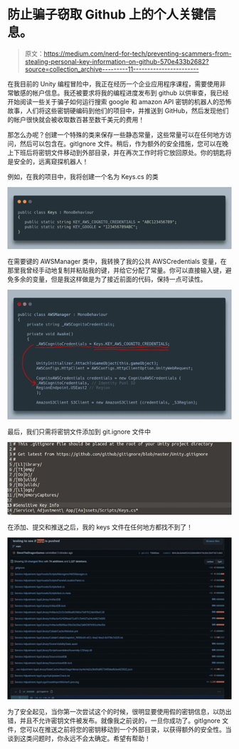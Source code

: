 # 防止骗子窃取 Github 上的个人关键信息。

> 原文：<https://medium.com/nerd-for-tech/preventing-scammers-from-stealing-personal-key-information-on-github-570e433b2682?source=collection_archive---------11----------------------->

在我目前的 Unity 编程冒险中，我正在经历一个企业应用程序课程，需要使用非常敏感的帐户信息。我还被要求将我的编程进度发布到 github 以供审查，我已经开始阅读一些关于骗子如何运行搜索 google 和 amazon API 密钥的机器人的恐怖故事，人们将这些密钥硬编码到他们的项目中，并推送到 GitHub，然后发现他们的帐户很快就会被收取数百甚至数千美元的费用！

那怎么办呢？创建一个特殊的类来保存一些静态常量，这些常量可以在任何地方访问，然后可以包含在。gitIgnore 文件。稍后，作为额外的安全措施，您可以在晚上下班后将密钥文件移动到外部目录，并在再次工作时将它放回原处。你的钥匙将是安全的，远离窥探机器人！

例如，在我的项目中，我将创建一个名为 Keys.cs 的类

![](img/fb2b6fc1ac2c4c0b9e0aa68478fbae5a.png)

在需要键的 AWSManager 类中，我转换了我的公共 AWSCredentials 变量，在那里我曾经手动地复制并粘贴我的键，并给它分配了常量。你可以直接输入键，避免多余的变量，但是我这样做是为了接近前面的代码，保持一点可读性。

![](img/2c5c755ecea0fc2108b4e80addc9664f.png)

最后，我们只需将密钥文件添加到 git.ignore 文件中

![](img/797a705be75819122b700f24fbaaefbf.png)

在添加、提交和推送之后，我的 keys 文件在任何地方都找不到了！

![](img/3f39c68fe67546f042799fce09dde679.png)

为了安全起见，当你第一次尝试这个的时候，很明显要使用假的密钥信息，以防出错，并且不允许密钥文件被发布。就像我之前说的，一旦你成功了。gitIgnore 文件，您可以在推送之前将您的密钥移动到一个外部目录，以获得额外的安全性。当谈到这类问题时，你永远不会太确定。希望有帮助！